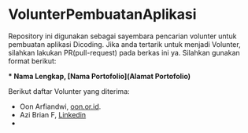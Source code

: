 # VolunterPembuatanAplikasi
Repository ini digunakan sebagai sayembara pencarian volunter untuk pembuatan aplikasi Dicoding. Jika anda tertarik untuk menjadi Volunter, silahkan lakukan PR(pull-request) pada berkas ini ya. Silahkan gunakan format berikut:

**\* Nama Lengkap, [Nama Portofolio](Alamat Portofolio)**

Berikut daftar Volunter yang diterima:

* Oon Arfiandwi, [oon.or.id](https://oo.or.id).
* Azi Brian F, [Linkedin](https://id.linkedin.com/in/azibrian)
* 

